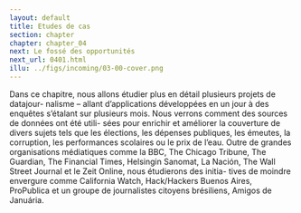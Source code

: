 ```yaml
---
layout: default
title: Etudes de cas
section: chapter
chapter: chapter_04
next: Le fossé des opportunités
next_url: 0401.html
illu: ../figs/incoming/03-00-cover.png
---
```


Dans ce chapitre, nous allons étudier plus en détail plusieurs projets de datajour- nalisme – allant d’applications développées en un jour à des enquêtes s’étalant sur plusieurs mois. Nous verrons comment des sources de données ont été utili- sées pour enrichir et améliorer la couverture de divers sujets tels que les élections, les dépenses publiques, les émeutes, la corruption, les performances scolaires ou le prix de l’eau. Outre de grandes organisations médiatiques comme la BBC, The Chicago Tribune, The Guardian, The Financial Times, Helsingin Sanomat, La Nación, The Wall Street Journal et le Zeit Online, nous étudierons des initia- tives de moindre envergure comme California Watch, Hack/Hackers Buenos Aires, ProPublica et un groupe de journalistes citoyens brésiliens, Amigos de Januária.